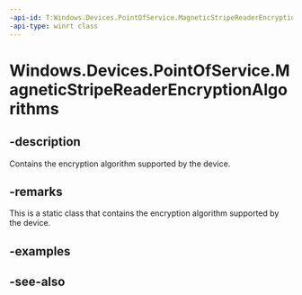 ```yaml
---
-api-id: T:Windows.Devices.PointOfService.MagneticStripeReaderEncryptionAlgorithms
-api-type: winrt class
---
```


<!-- Class syntax.
public class MagneticStripeReaderEncryptionAlgorithms 
-->

# Windows.Devices.PointOfService.MagneticStripeReaderEncryptionAlgorithms

## -description
Contains the encryption algorithm supported by the device.

## -remarks
This is a static class that contains the encryption algorithm supported by the device.

## -examples

## -see-also
